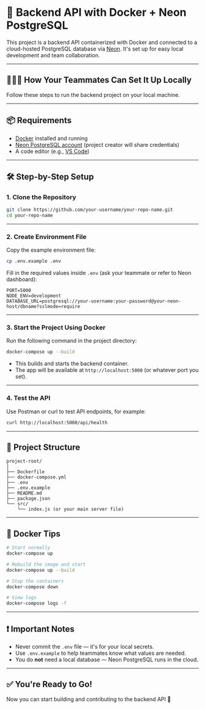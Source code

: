 # 🚀 Backend API with Docker + Neon PostgreSQL

This project is a backend API containerized with Docker and connected to a cloud-hosted PostgreSQL database via [Neon](https://neon.tech). It's set up for easy local development and team collaboration.

---

## 🧑‍🤝‍🧑 How Your Teammates Can Set It Up Locally

Follow these steps to run the backend project on your local machine.

---

## 📦 Requirements

- [Docker](https://www.docker.com/products/docker-desktop) installed and running
- [Neon PostgreSQL account](https://neon.tech/) (project creator will share credentials)
- A code editor (e.g., [VS Code](https://code.visualstudio.com/))

---

## 🛠️ Step-by-Step Setup

### 1. Clone the Repository

```bash
git clone https://github.com/your-username/your-repo-name.git
cd your-repo-name
```

---

### 2. Create Environment File

Copy the example environment file:

```bash
cp .env.example .env
```

Fill in the required values inside `.env` (ask your teammate or refer to Neon dashboard):

```env
PORT=5000
NODE_ENV=development
DATABASE_URL=postgresql://your-username:your-password@your-neon-host/dbname?sslmode=require
```

---

### 3. Start the Project Using Docker

Run the following command in the project directory:

```bash
docker-compose up --build
```

- This builds and starts the backend container.
- The app will be available at `http://localhost:5000` (or whatever port you set).

---

### 4. Test the API

Use Postman or curl to test API endpoints, for example:

```bash
curl http://localhost:5000/api/health
```

---

## 📁 Project Structure

```
project-root/
│
├── Dockerfile
├── docker-compose.yml
├── .env
├── .env.example
├── README.md
├── package.json
└── src/
    └── index.js (or your main server file)
```

---

## 🐳 Docker Tips

```bash
# Start normally
docker-compose up

# Rebuild the image and start
docker-compose up --build

# Stop the containers
docker-compose down

# View logs
docker-compose logs -f
```

---

## ❗ Important Notes

- Never commit the `.env` file — it's for your local secrets.
- Use `.env.example` to help teammates know what values are needed.
- You do **not** need a local database — Neon PostgreSQL runs in the cloud.

---

## ✅ You're Ready to Go!

Now you can start building and contributing to the backend API 🚀
